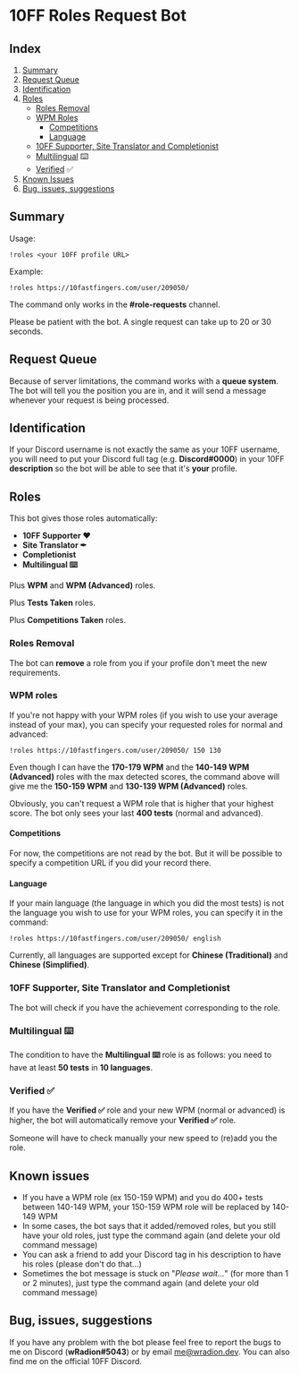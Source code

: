 # 10FF Roles Request Bot

## Index
1. [Summary](#summary)
2. [Request Queue](#request-queue)
3. [Identification](#identification)
4. [Roles](#roles)
    - [Roles Removal](#roles-removal)
    - [WPM Roles](#wpm-roles)
      - [Competitions](#competitions)
      - [Language](#language)
    - [10FF Supporter, Site Translator and Completionist](#10ff-supporter-site-translator-and-completionist)
    - [Multilingual](#multilingual-) :keyboard:
    - [Verified](#verified-) ✅
5. [Known Issues](#known-issues)
6. [Bug, issues, suggestions](#bug-issues-suggestions)

## Summary

Usage:
```
!roles <your 10FF profile URL>
```

Example:
```
!roles https://10fastfingers.com/user/209050/
```

The command only works in the **#role-requests** channel.

Please be patient with the bot. A single request can take up to 20 or 30 seconds.

## Request Queue

Because of server limitations, the command works with a **queue system**. The bot will tell you the position you are in, and it will send a message whenever your request is being processed.

## Identification

If your Discord username is not exactly the same as your 10FF username, you will need to put your Discord full tag (e.g. __Discord#0000__) in your 10FF **description** so the bot will be able to see that it's **your** profile.

## Roles

This bot gives those roles automatically:
- **10FF Supporter ❤**
- **Site Translator ✒**
- **Completionist**
- **Multilingual :keyboard:**

Plus **WPM** and **WPM (Advanced)** roles.

Plus **Tests Taken** roles.

Plus **Competitions Taken** roles.

### Roles Removal

The bot can **remove** a role from you if your profile don't meet the new requirements.

### WPM roles

If you're not happy with your WPM roles (if you wish to use your average instead of your max), you can specify your requested roles for normal and advanced:
```
!roles https://10fastfingers.com/user/209050/ 150 130
```
Even though I can have the **170-179 WPM** and the **140-149 WPM (Advanced)** roles with the max detected scores, the command above will give me the **150-159 WPM** and **130-139 WPM (Advanced)** roles.

Obviously, you can't request a WPM role that is higher that your highest score. The bot only sees your last **400 tests** (normal and advanced).

#### Competitions

For now, the competitions are not read by the bot. But it will be possible to specify a competition URL if you did your record there.

#### Language

If your main language (the language in which you did the most tests) is not the language you wish to use for your WPM roles, you can specify it in the command:
```
!roles https://10fastfingers.com/user/209050/ english
```

Currently, all languages are supported except for **Chinese (Traditional)** and **Chinese (Simplified)**.

### 10FF Supporter, Site Translator and Completionist

The bot will check if you have the achievement corresponding to the role.

### Multilingual :keyboard:

The condition to have the **Multilingual :keyboard:** role is as follows: you need to have at least **50 tests** in **10 languages**.

### Verified ✅

If you have the **Verified ✅** role and your new WPM (normal or advanced) is higher, the bot will automatically remove your **Verified ✅** role.

Someone will have to check manually your new speed to (re)add you the role.

## Known issues

- If you have a WPM role (ex 150-159 WPM) and you do 400+ tests between 140-149 WPM, your 150-159 WPM role will be replaced by 140-149 WPM
- In some cases, the bot says that it added/removed roles, but you still have your old roles, just type the command again (and delete your old command message)
- You can ask a friend to add your Discord tag in his description to have his roles (please don't do that...)
- Sometimes the bot message is stuck on "_Please wait..._" (for more than 1 or 2 minutes), just type the command again (and delete your old command message)

## Bug, issues, suggestions

If you have any problem with the bot please feel free to report the bugs to me on Discord (**wRadion#5043**) or by email [me@wradion.dev](mailto:me@wradion.dev). You can also find me on the official 10FF Discord.
